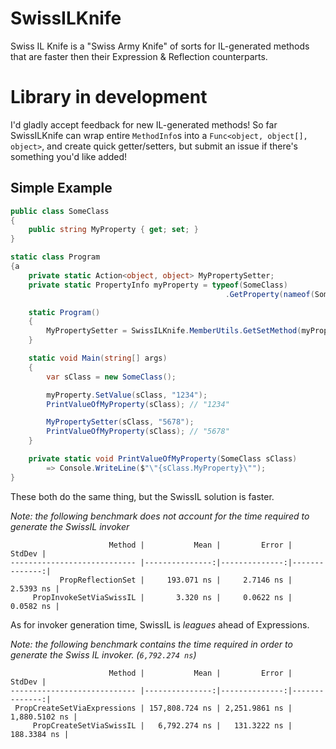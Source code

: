 # SwissILKnife

Swiss IL Knife is a "Swiss Army Knife" of sorts for IL-generated methods that are faster then their Expression & Reflection counterparts.

# Library in development

I'd gladly accept feedback for new IL-generated methods! So far SwissILKnife can wrap entire `MethodInfo`s into a `Func<object, object[], object>`, and create quick getter/setters, but submit an issue if there's something you'd like added!

## Simple Example

```cs
public class SomeClass
{
	public string MyProperty { get; set; }
}

static class Program
{a
	private static Action<object, object> MyPropertySetter;
	private static PropertyInfo myProperty = typeof(SomeClass)
												.GetProperty(nameof(SomeClass.MyProperty));

	static Program()
	{
		MyPropertySetter = SwissILKnife.MemberUtils.GetSetMethod(myProperty);
	}

	static void Main(string[] args)
	{
		var sClass = new SomeClass();

		myProperty.SetValue(sClass, "1234");
		PrintValueOfMyProperty(sClass); // "1234"

		MyPropertySetter(sClass, "5678");
		PrintValueOfMyProperty(sClass); // "5678"
	}

	private static void PrintValueOfMyProperty(SomeClass sClass)
		=> Console.WriteLine($"\"{sClass.MyProperty}\"");
}
```

These both do the same thing, but the SwissIL solution is faster.

*Note: the following benchmark does not account for the time required to generate the SwissIL invoker*
```
                      Method |           Mean |         Error |        StdDev |
---------------------------- |---------------:|--------------:|--------------:|
           PropReflectionSet |     193.071 ns |     2.7146 ns |     2.5393 ns |
     PropInvokeSetViaSwissIL |       3.320 ns |     0.0622 ns |     0.0582 ns |
```

As for invoker generation time, SwissIL is *leagues* ahead of Expressions.

*Note: the following benchmark contains the time required in order to generate the Swiss IL invoker. (`6,792.274 ns`)*
```
                      Method |           Mean |         Error |        StdDev |
---------------------------- |---------------:|--------------:|--------------:|
 PropCreateSetViaExpressions | 157,808.724 ns | 2,251.9861 ns | 1,880.5102 ns |
     PropCreateSetViaSwissIL |   6,792.274 ns |   131.3222 ns |   188.3384 ns |
```